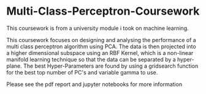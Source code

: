 # Multi-Class-Perceptron-Coursework
This coursework is from a university module i took on machine learning.

This coursework focuses on designing and analysing the performance of a multi class perceptron algorithm using PCA. The data is then projected into a higher dimensional subspace using an RBF Kernel, which is a non-linear manifold learning technique so that the data can be separated by a hyper-plane.
The best Hyper-Parameters are found by using a gridsearch function for the best top number of PC's and variable gamma to use.

Please see the pdf report and jupyter notebooks for more information

